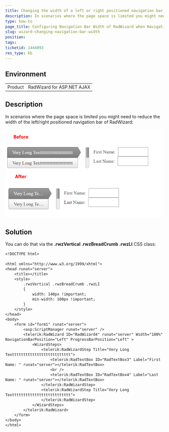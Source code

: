 ```yaml
---
title: Changing the width of a left or right positioned navigation bar 
description: In scenarios where the page space is limited you might need to reduce the width of the left/right positioned navigation bar of RadWizard. Check out the solution to see how.
type: how-to
page_title: Configuring Navigation Bar Width of RadWizard when NavigationBarPosition is set to Left or Right
slug: wizard-changing-navigation-bar-width
position: 
tags: 
ticketid: 1444093
res_type: kb
---
```


## Environment
<table>
	<tbody>
		<tr>
			<td>Product</td>
			<td>RadWizard for ASP.NET AJAX</td>
		</tr>
	</tbody>
</table>


## Description
In scenarios where the page space is limited you might need to reduce the width of the left/right positioned navigation bar of RadWizard:

![Wizard Pretty Long Text Navigation Bar](images/WizardLongTextNavigationBar.png)


## Solution
You can do that via the **.rwzVertical .rwzBreadCrumb .rwzLI** CSS class:

````ASP.NET
<!DOCTYPE html>

<html xmlns="http://www.w3.org/1999/xhtml">
<head runat="server">
    <title></title>
    <style>
        .rwzVertical .rwzBreadCrumb .rwzLI
        {
            width: 140px !important;
            min-width: 100px !important;
        }
    </style>
</head>
<body>
    <form id="form1" runat="server">
        <asp:ScriptManager runat="server" />
        <telerik:RadWizard ID="RadWizard4" runat="server" Width="100%" NavigationBarPosition="Left" ProgressBarPosition="Left" >
            <WizardSteps>
                <telerik:RadWizardStep Title="Very Long Textttttttttttttttttttttttttt">
                    <telerik:RadTextBox ID="RadTextBox3" Label="First Name: " runat="server"></telerik:RadTextBox>
                    <br />
                    <telerik:RadTextBox ID="RadTextBox4" Label="Last Name: " runat="server"></telerik:RadTextBox>
                </telerik:RadWizardStep>
                <telerik:RadWizardStep Title="Very Long Textttttttttttttttttttttttttt">
                </telerik:RadWizardStep>
            </WizardSteps>
        </telerik:RadWizard>
    </form>
</body>
</html>
````


